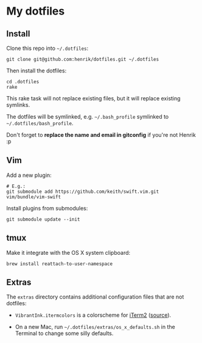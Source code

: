 # My dotfiles

## Install

Clone this repo into `~/.dotfiles`:

    git clone git@github.com:henrik/dotfiles.git ~/.dotfiles

Then install the dotfiles:

    cd .dotfiles
    rake

This rake task will not replace existing files, but it will replace existing symlinks.

The dotfiles will be symlinked, e.g. `~/.bash_profile` symlinked to `~/.dotfiles/bash_profile`.

Don't forget to **replace the name and email in gitconfig** if you're not Henrik :p


## Vim

Add a new plugin:

    # E.g.:
    git submodule add https://github.com/keith/swift.vim.git vim/bundle/vim-swift

Install plugins from submodules:

    git submodule update --init


## tmux

Make it integrate with the OS X system clipboard:

    brew install reattach-to-user-namespace


## Extras

The `extras` directory contains additional configuration files that are not dotfiles:

 * `VibrantInk.itermcolors` is a colorscheme for [iTerm2](http://www.iterm2.com/) ([source](https://github.com/asanghi/vibrantinklion)).

 * On a new Mac, run `~/.dotfiles/extras/os_x_defaults.sh` in the Terminal to change some silly defaults.
